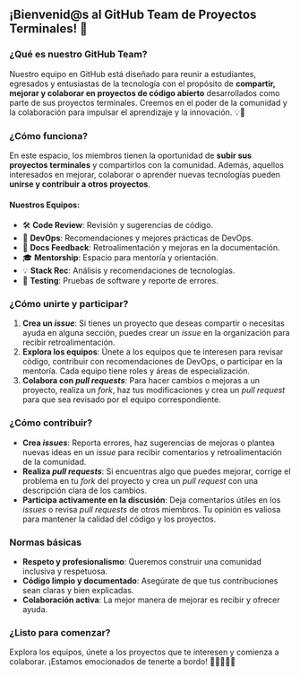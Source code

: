 ## ¡Bienvenid@s al GitHub Team de Proyectos Terminales! 🚀

### **¿Qué es nuestro GitHub Team?**  
Nuestro equipo en GitHub está diseñado para reunir a estudiantes, egresados y entusiastas de la tecnología con el propósito de **compartir, mejorar y colaborar en proyectos de código abierto** desarrollados como parte de sus proyectos terminales. Creemos en el poder de la comunidad y la colaboración para impulsar el aprendizaje y la innovación. 💡🤝

### **¿Cómo funciona?**  
En este espacio, los miembros tienen la oportunidad de **subir sus proyectos terminales** y compartirlos con la comunidad. Además, aquellos interesados en mejorar, colaborar o aprender nuevas tecnologías pueden **unirse y contribuir a otros proyectos**.

#### **Nuestros Equipos**:
- 🛠️ **Code Review**: Revisión y sugerencias de código.
- 🔧 **DevOps**: Recomendaciones y mejores prácticas de DevOps.
- 📄 **Docs Feedback**: Retroalimentación y mejoras en la documentación.
- 🎓 **Mentorship**: Espacio para mentoría y orientación.
- 💡 **Stack Rec**: Análisis y recomendaciones de tecnologías.
- 🐞 **Testing**: Pruebas de software y reporte de errores.

### **¿Cómo unirte y participar?**  
1. **Crea un *issue***: Si tienes un proyecto que deseas compartir o necesitas ayuda en alguna sección, puedes crear un *issue* en la organización para recibir retroalimentación.
2. **Explora los equipos**: Únete a los equipos que te interesen para revisar código, contribuir con recomendaciones de DevOps, o participar en la mentoría. Cada equipo tiene roles y áreas de especialización.
3. **Colabora con *pull requests***: Para hacer cambios o mejoras a un proyecto, realiza un *fork*, haz tus modificaciones y crea un *pull request* para que sea revisado por el equipo correspondiente. 

### **¿Cómo contribuir?**  
- **Crea *issues***: Reporta errores, haz sugerencias de mejoras o plantea nuevas ideas en un *issue* para recibir comentarios y retroalimentación de la comunidad.
- **Realiza *pull requests***: Si encuentras algo que puedes mejorar, corrige el problema en tu *fork* del proyecto y crea un *pull request* con una descripción clara de los cambios. 
- **Participa activamente en la discusión**: Deja comentarios útiles en los *issues* o revisa *pull requests* de otros miembros. Tu opinión es valiosa para mantener la calidad del código y los proyectos.

### **Normas básicas**  
- **Respeto y profesionalismo**: Queremos construir una comunidad inclusiva y respetuosa.
- **Código limpio y documentado**: Asegúrate de que tus contribuciones sean claras y bien explicadas.
- **Colaboración activa**: La mejor manera de mejorar es recibir y ofrecer ayuda.

### **¿Listo para comenzar?**  
Explora los equipos, únete a los proyectos que te interesen y comienza a colaborar. ¡Estamos emocionados de tenerte a bordo! 🎉👩‍💻👨‍💻
